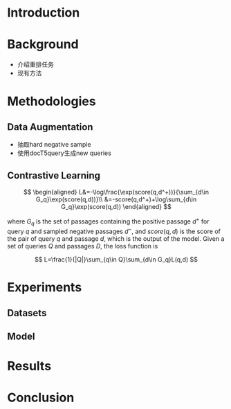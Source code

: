 # Introduction

# Background

- 介绍重排任务
- 现有方法

# Methodologies

## Data Augmentation

- 抽取hard negative sample
- 使用docT5query生成new queries

## Contrastive Learning

$$
\begin{aligned}
L&=-\log\frac{\exp(score(q,d^+))}{\sum_{d\in G_q}\exp(score(q,d))}\\
&=-score(q,d^+)+\log\sum_{d\in G_q}\exp(score(q,d))
\end{aligned}
$$

where $G_q$ is the set of passages containing the positive passage $d^+$ for query $q$ and sampled negative passages $d^-$, and $score(q,d)$ is the score of the pair of query $q$ and passage $d$, which is the output of the model. Given a set of queries $Q$ and passages $D$, the loss function is

$$
L=\frac{1}{|Q|}\sum_{q\in Q}\sum_{d\in G_q}L(q,d)
$$

# Experiments

## Datasets

## Model

# Results

# Conclusion
